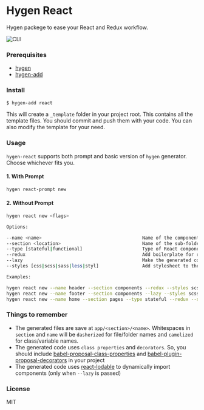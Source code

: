 # Hygen React

Hygen packege to ease your React and Redux workflow.

![CLI](https://image.ibb.co/feuFKp/ezgif_com_video_to_gif_3.gif)

### Prerequisites
- [hygen](https://github.com/jondot/hygen)
- [hygen-add](https://github.com/jondot/hygen-add)

### Install
```bash
$ hygen-add react
```
This will create a `_template` folder in your project root. This contains all the template files. You should commit and push them with your code. You can also modify the template for your need.

### Usage
`hygen-react` supports both prompt and basic version of `hygen` generator. Choose whichever fits you.

#### 1. With Prompt
```bash
hygen react-prompt new
```

#### 2. Without Prompt
```bash
hygen react new <flags>

Options:

--name <name>                                     Name of the component
--section <location>                              Name of the sub-folder. Valid paths can be passed.
--type [stateful|functional]                      Type of React component to be created. Defaults to 'pureComponent'
--redux                                           Add boilerplate for react-redux
--lazy                                            Make the generated component lazy (Async component)
--styles [css|scss|sass|less|styl]                Add stylesheet to the generated component. Defaults to 'none'

Examples:

hygen react new --name header --section components --redux --styles scss
hygen react new --name footer --section components --lazy --styles scss
hygen react new --name home --section pages --type stateful --redux --styles scss
```

### Things to remember

- The generated files are save at `app/<section>/<name>`. Whitespaces in `section` and `name` will be `dasherized` for file/folder names and `camelized` for class/variable names.
- The generated code uses `class properties` and `decorators`. So, you should include [babel-proposal-class-properties](https://github.com/babel/babel/tree/master/packages/babel-plugin-proposal-class-properties) and [babel-plugin-proposal-decorators](https://github.com/babel/babel/tree/master/packages/babel-plugin-proposal-decorators) in your project
- The generated code uses [react-lodable](https://github.com/jamiebuilds/react-loadable) to dynamically import components (only when `--lazy` is passed)

### License

MIT
